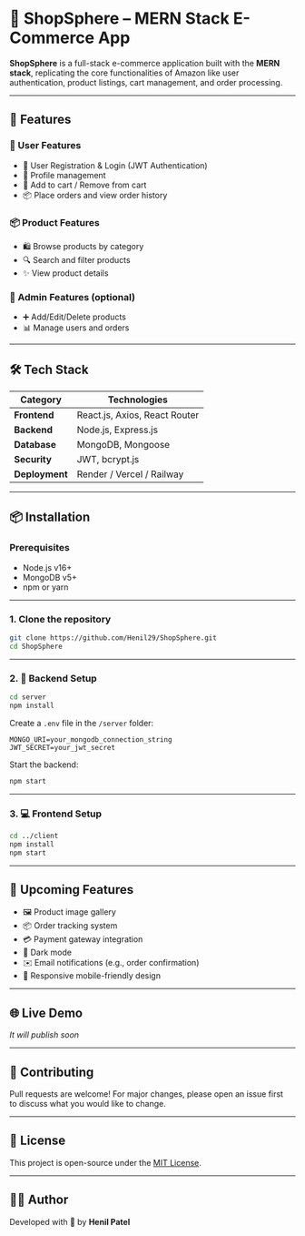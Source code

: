 # 🛒 ShopSphere – MERN Stack E-Commerce App

**ShopSphere** is a full-stack e-commerce application built with the **MERN stack**, replicating the core functionalities of Amazon like user authentication, product listings, cart management, and order processing.

---

## 🚀 Features

### 🧑 User Features
- 🔐 User Registration & Login (JWT Authentication)
- 👤 Profile management
- 🛒 Add to cart / Remove from cart
- 📦 Place orders and view order history

### 📦 Product Features
- 🛍️ Browse products by category
- 🔍 Search and filter products
- ✨ View product details

### 🔧 Admin Features (optional)
- ➕ Add/Edit/Delete products
- 📊 Manage users and orders

---

## 🛠 Tech Stack

| Category       | Technologies                          |
|----------------|---------------------------------------|
| **Frontend**   | React.js, Axios, React Router         |
| **Backend**    | Node.js, Express.js                   |
| **Database**   | MongoDB, Mongoose                     |
| **Security**   | JWT, bcrypt.js                        |
| **Deployment** | Render / Vercel / Railway             |

---

## 📦 Installation

### Prerequisites
- Node.js v16+
- MongoDB v5+
- npm or yarn

---

### 1. Clone the repository

```bash
git clone https://github.com/Henil29/ShopSphere.git
cd ShopSphere
```

---

### 2. 🔧 Backend Setup

```bash
cd server
npm install
```

Create a `.env` file in the `/server` folder:

```env
MONGO_URI=your_mongodb_connection_string
JWT_SECRET=your_jwt_secret
```

Start the backend:

```bash
npm start
```

---

### 3. 💻 Frontend Setup

```bash
cd ../client
npm install
npm start
```

---

## 🧠 Upcoming Features

- 🖼️ Product image gallery  
- 📦 Order tracking system  
- 💳 Payment gateway integration  
- 🌙 Dark mode  
- ✉️ Email notifications (e.g., order confirmation)  
- 📱 Responsive mobile-friendly design  

---

## 🌐 Live Demo

*It will publish soon*  

---

## 🤝 Contributing

Pull requests are welcome! For major changes, please open an issue first  
to discuss what you would like to change.

---

## 📄 License

This project is open-source under the [MIT License](LICENSE).

---

## 👨‍💻 Author

Developed with 💛 by **Henil Patel**
